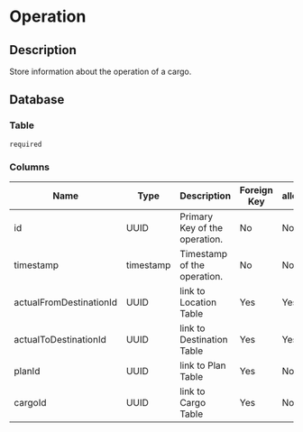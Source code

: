 # Operation

## Description

Store information about the operation of a cargo.

## Database

### Table

`required`

### Columns

| Name                    | Type      | Description                   | Foreign Key | allowedNull |
|-------------------------|-----------|-------------------------------|-------------|-------------|
| id                      | UUID      | Primary Key of the operation. | No          | No          |
| timestamp               | timestamp | Timestamp of the operation.   | No          | No          |
| actualFromDestinationId | UUID      | link to Location Table        | Yes         | Yes         |
| actualToDestinationId   | UUID      | link to Destination Table     | Yes         | Yes         |
| planId                  | UUID      | link to Plan Table            | Yes         | No          |
| cargoId                 | UUID      | link to Cargo Table           | Yes         | No          |
